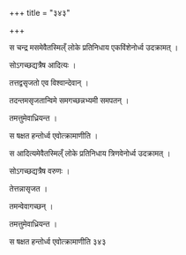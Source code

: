 +++
title = "३४३"

+++

 

स चन्द्र मसमेवैतस्मिल्ँ लोके प्रतिनिधाय एकविंशेनोर्ध्व उदक्रामत् । 

सोऽगच्छद्यत्रैष आदित्यः । 

तत्तद्वसृजतो एव विश्वान्देवान् । 

तदन्तमसृजतान्विमे समगच्छन्नभ्यमी समपतन् । 

तमत्तुमेवाध्रियन्त । 

स षक्षत हन्तोर्ध्व एवोत्क्रामाणीति । 

स आदित्यमेवैतस्मिल्ँ लोके प्रतिनिधाय त्रिणवेनोर्ध्व उदक्रामत् । 

सोऽगच्छद्यत्रैष वरुणः । 

तेत्तन्नासृजत । 

तमन्वेवागच्छन् । 

तमत्तुमेवाध्रियन्त । 

स षक्षत हन्तोर्ध्व एवोत्क्रामाणीति ३४३
